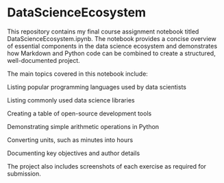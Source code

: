 # DataScienceEcosystem
This repository contains my final course assignment notebook titled DataScienceEcosystem.ipynb. The notebook provides a concise overview of essential components in the data science ecosystem and demonstrates how Markdown and Python code can be combined to create a structured, well-documented project.

The main topics covered in this notebook include:

Listing popular programming languages used by data scientists

Listing commonly used data science libraries

Creating a table of open-source development tools

Demonstrating simple arithmetic operations in Python

Converting units, such as minutes into hours

Documenting key objectives and author details

The project also includes screenshots of each exercise as required for submission.
